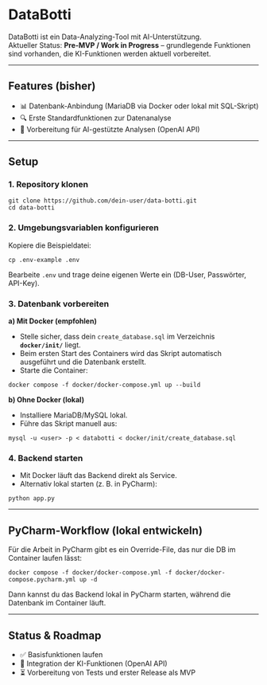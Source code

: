 # DataBotti

DataBotti ist ein Data-Analyzing-Tool mit AI-Unterstützung.  
Aktueller Status: **Pre-MVP / Work in Progress** – grundlegende Funktionen sind vorhanden, die KI-Funktionen werden aktuell vorbereitet.  

---

## Features (bisher)
- 📊 Datenbank-Anbindung (MariaDB via Docker oder lokal mit SQL-Skript)  
- 🔍 Erste Standardfunktionen zur Datenanalyse  
- 🤖 Vorbereitung für AI-gestützte Analysen (OpenAI API)  

---

## Setup

### 1. Repository klonen
```
git clone https://github.com/dein-user/data-botti.git
cd data-botti
```

### 2. Umgebungsvariablen konfigurieren
Kopiere die Beispieldatei:
```
cp .env-example .env
```
Bearbeite `.env` und trage deine eigenen Werte ein (DB-User, Passwörter, API-Key).

### 3. Datenbank vorbereiten

**a) Mit Docker (empfohlen)**  
- Stelle sicher, dass dein `create_database.sql` im Verzeichnis **`docker/init/`** liegt.  
- Beim ersten Start des Containers wird das Skript automatisch ausgeführt und die Datenbank erstellt.  
- Starte die Container:
```
docker compose -f docker/docker-compose.yml up --build
```

**b) Ohne Docker (lokal)**  
- Installiere MariaDB/MySQL lokal.  
- Führe das Skript manuell aus:  
```
mysql -u <user> -p < databotti < docker/init/create_database.sql
```

### 4. Backend starten
- Mit Docker läuft das Backend direkt als Service.  
- Alternativ lokal starten (z. B. in PyCharm):
```
python app.py
```

---

## PyCharm-Workflow (lokal entwickeln)
Für die Arbeit in PyCharm gibt es ein Override-File, das nur die DB im Container laufen lässt:
```
docker compose -f docker/docker-compose.yml -f docker/docker-compose.pycharm.yml up -d
```
Dann kannst du das Backend lokal in PyCharm starten, während die Datenbank im Container läuft.

---

## Status & Roadmap
- ✅ Basisfunktionen laufen  
- 🔄 Integration der KI-Funktionen (OpenAI API)  
- ⏳ Vorbereitung von Tests und erster Release als MVP  